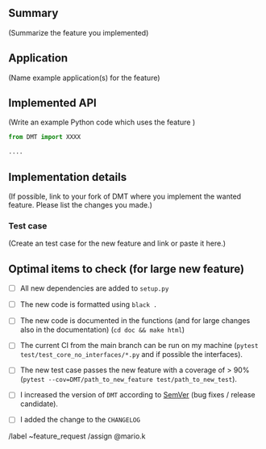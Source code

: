 ## Summary

(Summarize the feature you implemented)

## Application

(Name example application(s) for the feature)

## Implemented API

(Write an example Python code which uses the feature )

```python
from DMT import XXXX

....
```

## Implementation details

(If possible, link to your fork of DMT where you implement the wanted feature. Please list the changes you made.)

### Test case

(Create an test case for the new feature and link or paste it here.)

## Optimal items to check (for large new feature)

* [ ] All new dependencies are added to `setup.py`
* [ ] The new code is formatted using `black .`
* [ ] The new code is documented in the functions (and for large changes also in the documentation) (`cd doc && make html`)
* [ ] The current CI from the main branch can be run on my machine (`pytest test/test_core_no_interfaces/*.py` and if possible the interfaces).
* [ ] The new test case passes the new feature with a coverage of > 90% (`pytest --cov=DMT/path_to_new_feature test/path_to_new_test`).
* [ ] I increased the version of `DMT` according to [SemVer](http://semver.org/) (bug fixes / release candidate).
* [ ] I added the change to the `CHANGELOG`


/label ~feature_request
/assign @mario.k